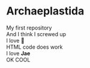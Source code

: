 # Archaeplastida
My first repository<br>
And I think I screwed up<br>
I love :pizza:<br>
HTML code does work<br>
I love <b>Jae</b><br>
OK COOL
